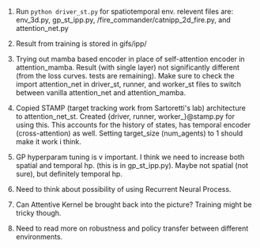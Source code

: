1. Run ```python driver_st.py``` for spatiotemporal env. relevent files are: env_3d.py, gp_st_ipp.py, /fire_commander/catnipp_2d_fire.py, and attention_net.py

2. Result from training is stored in gifs/ipp/

3. Trying out mamba based encoder in place of self-attention encoder in attention_mamba. Result (with single layer) not significantly different (from the loss curves. tests are remaining). Make sure to check the import attention_net in driver_st, runner, and worker_st files to switch between vanilla attention_net and attention_mamba. 

4. Copied STAMP (target tracking work from Sartoretti's lab) architecture to attention_net_st. Created {driver, runner, worker_}@stamp.py for using this. This accounts for the history of states, has temporal encoder (cross-attention) as well. Setting target_size (num_agents) to 1 should make it work i think.

5. GP hyperparam tuning is v important. I think we need to increase both spatial and temporal hp. (this is in gp_st_ipp.py). Maybe not spatial (not sure), but definitely temporal hp.

6. Need to think about possibility of using Recurrent Neural Process.

7. Can Attentive Kernel be brought back into the picture? Training might be tricky though.

8. Need to read more on robustness and policy transfer between different environments.